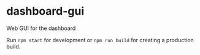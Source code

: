 # dashboard-gui
Web GUI for the dashboard

Run `npm start` for development or `npm run build` for creating a production build.
